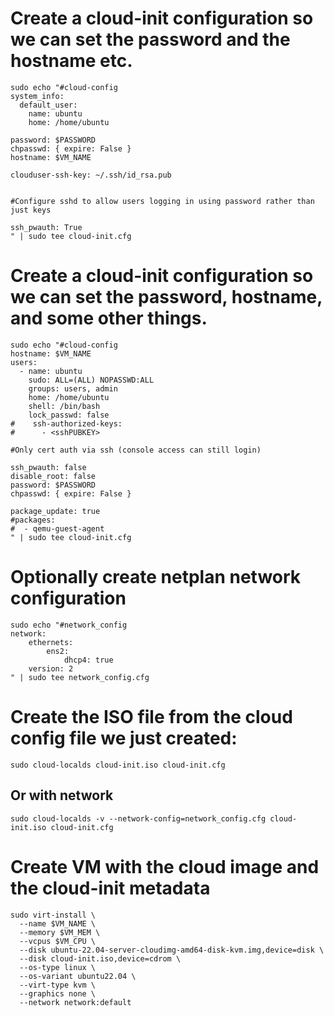 # Create a cloud-init configuration so we can set the password and the hostname etc.
```
sudo echo "#cloud-config
system_info:
  default_user:
    name: ubuntu
    home: /home/ubuntu

password: $PASSWORD
chpasswd: { expire: False }
hostname: $VM_NAME

clouduser-ssh-key: ~/.ssh/id_rsa.pub


#Configure sshd to allow users logging in using password rather than just keys

ssh_pwauth: True
" | sudo tee cloud-init.cfg
```

# Create a cloud-init configuration so we can set the password, hostname, and some other things.
```
sudo echo "#cloud-config
hostname: $VM_NAME
users:
  - name: ubuntu
    sudo: ALL=(ALL) NOPASSWD:ALL
    groups: users, admin
    home: /home/ubuntu
    shell: /bin/bash
    lock_passwd: false
#    ssh-authorized-keys:
#      - <sshPUBKEY>

#Only cert auth via ssh (console access can still login)

ssh_pwauth: false
disable_root: false
password: $PASSWORD
chpasswd: { expire: False }

package_update: true
#packages:
#  - qemu-guest-agent
" | sudo tee cloud-init.cfg
```
# Optionally create netplan network configuration
```
sudo echo "#network_config
network:
    ethernets:
        ens2:
            dhcp4: true
    version: 2
" | sudo tee network_config.cfg
```
# Create the ISO file from the cloud config file we just created:
```
sudo cloud-localds cloud-init.iso cloud-init.cfg
```
## Or with network
```
sudo cloud-localds -v --network-config=network_config.cfg cloud-init.iso cloud-init.cfg
```

# Create VM with the cloud image and the cloud-init metadata
```
sudo virt-install \
  --name $VM_NAME \
  --memory $VM_MEM \
  --vcpus $VM_CPU \
  --disk ubuntu-22.04-server-cloudimg-amd64-disk-kvm.img,device=disk \
  --disk cloud-init.iso,device=cdrom \
  --os-type linux \
  --os-variant ubuntu22.04 \
  --virt-type kvm \
  --graphics none \
  --network network:default
```
